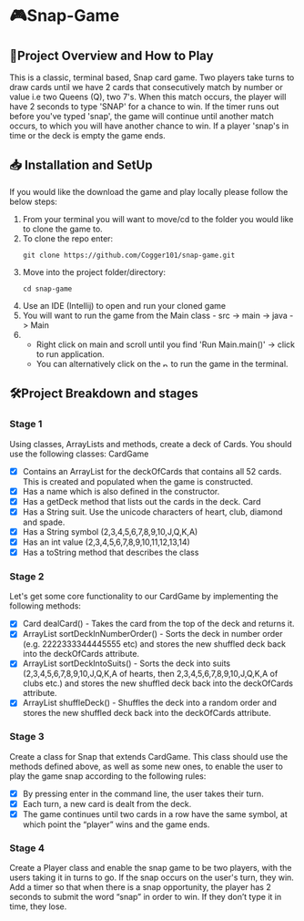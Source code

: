 # 🎮Snap-Game

## 🚀Project Overview and How to Play
This is a classic, terminal based, Snap card game. Two players take turns to draw cards until we have 2 cards that consecutively match by number or value i.e two Queens (Q), two 7's. When this match occurs, the player will have 2 seconds to type 'SNAP' for a chance to win. If the timer runs out before you've typed 'snap', the game will continue until another match occurs, to which you will have another chance to win. If a player 'snap's in time or the deck is empty the game ends.

## 📥 Installation and SetUp

If you would like the download the game and play locally please follow the below steps:

1. From your terminal you will want to move/cd to the folder you would like to clone the game to.
2. To clone the repo enter:
    ```
    git clone https://github.com/Cogger101/snap-game.git
    ```
3. Move into the project folder/directory:
    ```
   cd snap-game
   ```
4. Use an IDE (Intellij) to open and run your cloned game
5. You will want to run the game from the Main class - src -> main -> java -> Main
6. - Right click on main and scroll until you find 'Run Main.main()' -> click to run application. </br>
   - You can alternatively click on the <img src=img.png alt="play button img" width="10" height="10"> to run the game in the terminal.

## 🛠️Project Breakdown and stages

### Stage 1
Using classes, ArrayLists and methods, create a deck of Cards.
You should use the following classes:
CardGame
- [x] Contains an ArrayList<Card> for the deckOfCards that contains all 52 cards. This is created and populated when the game is constructed.</br>
- [x] Has a name which is also defined in the constructor.</br>
- [x] Has a getDeck method that lists out the cards in the deck.
Card</br>
- [x] Has a String suit. Use the unicode characters of heart, club, diamond and spade.</br>
- [x] Has a String symbol (2,3,4,5,6,7,8,9,10,J,Q,K,A)</br>
- [x] Has an int value (2,3,4,5,6,7,8,9,10,11,12,13,14)</br>
- [x] Has a toString method that describes the class

### Stage 2
Let's get some core functionality to our CardGame by implementing the following methods:
- [x] Card dealCard() - Takes the card from the top of the deck and returns it.</br>
- [x] ArrayList<Card> sortDeckInNumberOrder() - Sorts the deck in number order (e.g. 2222333344445555 etc) and stores the new shuffled deck back into the deckOfCards attribute.</br>
- [x] ArrayList<Card> sortDeckIntoSuits() - Sorts the deck into suits (2,3,4,5,6,7,8,9,10,J,Q,K,A of hearts, then 2,3,4,5,6,7,8,9,10,J,Q,K,A of clubs etc.) and stores the new shuffled deck back into the deckOfCards attribute.</br>
- [x] ArrayList<Card> shuffleDeck() - Shuffles the deck into a random order and stores the new shuffled deck back into the deckOfCards attribute.</br>

### Stage 3
Create a class for Snap that extends CardGame. This class should use the methods defined above, as well as some new ones, to enable the user to play the game snap according to the following rules:</br>
- [x] By pressing enter in the command line, the user takes their turn.</br>
- [x] Each turn, a new card is dealt from the deck.</br>
- [x] The game continues until two cards in a row have the same symbol, at which point the “player” wins and the game ends.</br>

### Stage 4
Create a Player class and enable the snap game to be two players, with the users taking it in turns to go. If the snap occurs on the user's turn, they win. Add a timer so that when there is a snap opportunity, the player has 2 seconds to submit the word “snap” in order to win. If they don’t type it in time, they lose.



